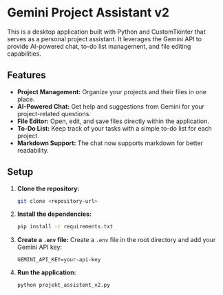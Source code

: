 # Gemini Project Assistant v2

This is a desktop application built with Python and CustomTkinter that serves as a personal project assistant. It leverages the Gemini API to provide AI-powered chat, to-do list management, and file editing capabilities.

## Features

- **Project Management:** Organize your projects and their files in one place.
- **AI-Powered Chat:** Get help and suggestions from Gemini for your project-related questions.
- **File Editor:** Open, edit, and save files directly within the application.
- **To-Do List:** Keep track of your tasks with a simple to-do list for each project.
- **Markdown Support:** The chat now supports markdown for better readability.

## Setup

1.  **Clone the repository:**
    ```bash
    git clone <repository-url>
    ```
2.  **Install the dependencies:**
    ```bash
    pip install -r requirements.txt
    ```
3.  **Create a `.env` file:**
    Create a `.env` file in the root directory and add your Gemini API key:
    ```
    GEMINI_API_KEY=your-api-key
    ```
4.  **Run the application:**
    ```bash
    python projekt_assistent_v2.py
    ```
